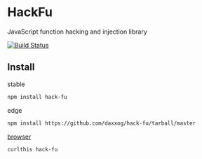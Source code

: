 HackFu
====================

  JavaScript function hacking and injection library

  [![Build Status][travis-image]][travis-url]

Install
-------
stable
```bash
npm install hack-fu
```
edge
```bash
npm install https://github.com/daxxog/hack-fu/tarball/master
```
[browser](https://github.com/daxxog/curlthis)
```bash
curlthis hack-fu
```

[travis-image]: https://img.shields.io/travis/daxxog/hack-fu.png?branch=master
[travis-url]: https://travis-ci.org/daxxog/hack-fu
